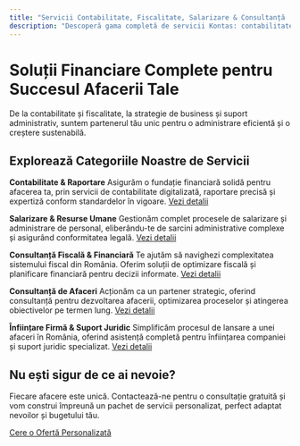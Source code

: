 ```yaml
---
title: "Servicii Contabilitate, Fiscalitate, Salarizare & Consultanță | Kontas"
description: "Descoperă gama completă de servicii Kontas: contabilitate digitalizată, consultanță fiscală, salarizare și HR, consultanță de afaceri și înființări de firme."
---
```

<!-- Hreflang tags for SEO -->
<!--
<link rel="alternate" href="https://kontas.ro/servicii/" hreflang="ro-RO" />
<link rel="alternate" href="https://kontas.ro/en/services/" hreflang="en-RO" />
<link rel="alternate" href="https://kontas.ro/servicii/" hreflang="x-default" />
-->

# Soluții Financiare Complete pentru Succesul Afacerii Tale

De la contabilitate și fiscalitate, la strategie de business și suport administrativ, suntem partenerul tău unic pentru o administrare eficientă și o creștere sustenabilă.

## Explorează Categoriile Noastre de Servicii

**Contabilitate & Raportare**
Asigurăm o fundație financiară solidă pentru afacerea ta, prin servicii de contabilitate digitalizată, raportare precisă și expertiză conform standardelor în vigoare.
[Vezi detalii](/servicii/contabilitate-raportare/)

**Salarizare & Resurse Umane**
Gestionăm complet procesele de salarizare și administrare de personal, eliberându-te de sarcini administrative complexe și asigurând conformitatea legală.
[Vezi detalii](/servicii/salarizare-resurse-umane/)

**Consultanță Fiscală & Financiară**
Te ajutăm să navighezi complexitatea sistemului fiscal din România. Oferim soluții de optimizare fiscală și planificare financiară pentru decizii informate.
[Vezi detalii](/servicii/consultanta-fiscala/)

**Consultanță de Afaceri**
Acționăm ca un partener strategic, oferind consultanță pentru dezvoltarea afacerii, optimizarea proceselor și atingerea obiectivelor pe termen lung.
[Vezi detalii](/servicii/consultanta-afaceri/)

**Înființare Firmă & Suport Juridic**
Simplificăm procesul de lansare a unei afaceri în România, oferind asistență completă pentru înființarea companiei și suport juridic specializat.
[Vezi detalii](/servicii/infiintare-firma/)

## Nu ești sigur de ce ai nevoie?

Fiecare afacere este unică. Contactează-ne pentru o consultație gratuită și vom construi împreună un pachet de servicii personalizat, perfect adaptat nevoilor și bugetului tău.

[Cere o Ofertă Personalizată](/contact/)
